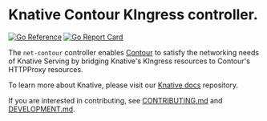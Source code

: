 # Knative Contour KIngress controller.

[![Go Reference](https://pkg.go.dev/badge/knative.dev/net-contour.svg)](https://pkg.go.dev/knative.dev/net-contour)
[![Go Report Card](https://goreportcard.com/badge/knative/net-contour)](https://goreportcard.com/report/knative/net-contour)

The `net-contour` controller enables [Contour](https://projectcontour.io) to
satisfy the networking needs of Knative Serving by bridging Knative's KIngress
resources to Contour's HTTPProxy resources.

To learn more about Knative, please visit our
[Knative docs](https://github.com/knative/docs) repository.

If you are interested in contributing, see [CONTRIBUTING.md](./CONTRIBUTING.md)
and [DEVELOPMENT.md](./DEVELOPMENT.md).
